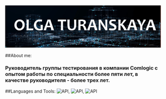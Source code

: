 ![Header](https://github.com/turanskaya/turanskaya/blob/main/assets/NameSurname.jpg)

##About me: 
### Руководитель группы тестирования в компании Comlogic с опытом работы по специальности более пяти лет, в качестве руководителя - более трех лет.

##Languages and Tools:
![API](https://img.shields.io/badge/Postman-%2330b2dd?logo=Postman),
![API](https://img.shields.io/badge/-Jmeter-%2330b2dd?logo=Apache%20Jmeter),
![API](https://img.shields.io/badge/-KafkaTool-%2330b2dd?logo=Apache%20Kafka)



